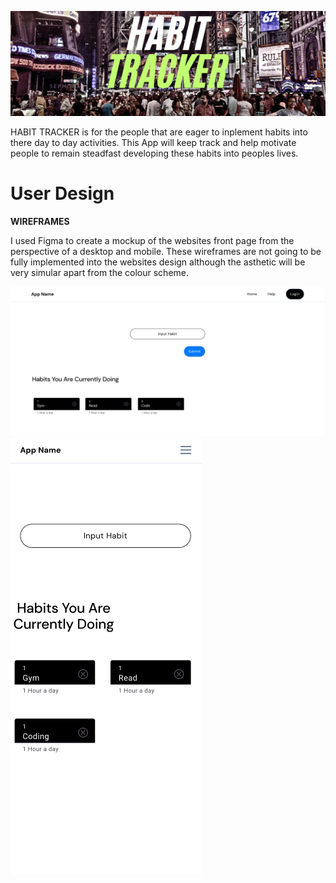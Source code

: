 ![Project banner](/Media/HABIT%20TRACKER%20(1).png)

HABIT TRACKER is for the people that are eager to inplement habits into there day to day activities. This App will keep track and help motivate people to remain steadfast developing these habits into peoples lives.

# User Design

**WIREFRAMES**

I used Figma to create a mockup of the websites front page from the perspective of a desktop and mobile. These wireframes are not going to be fully implemented into the websites design although the asthetic will be very simular apart from the colour scheme.

![Wirframes](/Media/Habit%20tracker.png)
![Wirframes](/Media/habit%20tracks%20phone.png)